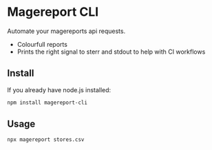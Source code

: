 # Magereport CLI

Automate your magereports api requests.
* Colourfull reports
* Prints the right signal to sterr and stdout to help with CI workflows

## Install
If you already have node.js installed:

```bash
npm install magereport-cli
```

## Usage
```bash
npx magereport stores.csv
```
